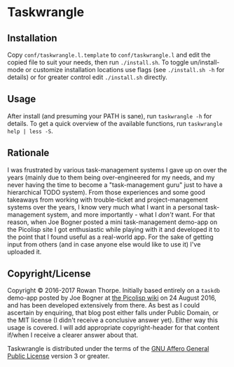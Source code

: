 Taskwrangle
===========

Installation
------------

Copy `conf/taskwrangle.l.template` to `conf/taskwrangle.l` and edit the copied
file to suit your needs, then run `./install.sh`. To toggle un/install-mode or
customize installation locations use flags (see `./install.sh -h` for details)
or for greater control edit `./install.sh` directly.

Usage
-----

After install (and presuming your PATH is sane), run `taskwrangle -h` for
details. To get a quick overview of the available functions, run
`taskwrangle help | less -S`.

Rationale
---------

I was frustrated by various task-management systems I gave up on over the years
(mainly due to them being over-engineered for my needs, and my never having the
time to become a "task-management guru" just to have a hierarchical TODO
system). From those experiences and some good takeaways from working with
trouble-ticket and project-management systems over the years, I know very much
what I want in a personal task-management system, and more importantly - what I
*don't* want. For that reason, when Joe Bogner posted a mini task-management
demo-app on the Picolisp site I got enthusiastic while playing with it and
developed it to the point that I found useful as a real-world app. For the sake
of getting input from others (and in case anyone else would like to use it)
I've uploaded it.

Copyright/License
-----------------

Copyright © 2016-2017 Rowan Thorpe. Initially based entirely on a `taskdb`
demo-app posted by Joe Bogner at [the Picolisp wiki](http://picolisp.com/wiki/?taskdb)
on 24 August 2016, and has been developed extensively from there. As best as I
could ascertain by enquiring, that blog post either falls under Public Domain,
or the MIT license (I didn't receive a conclusive answer yet). Either way this
usage is covered. I will add appropriate copyright-header for that content
if/when I receive a clearer answer about that.

Taskwrangle is distributed under the terms of the [GNU Affero General Public
License](https://www.gnu.org/licenses/agpl-3.0.html) version 3 or greater.
